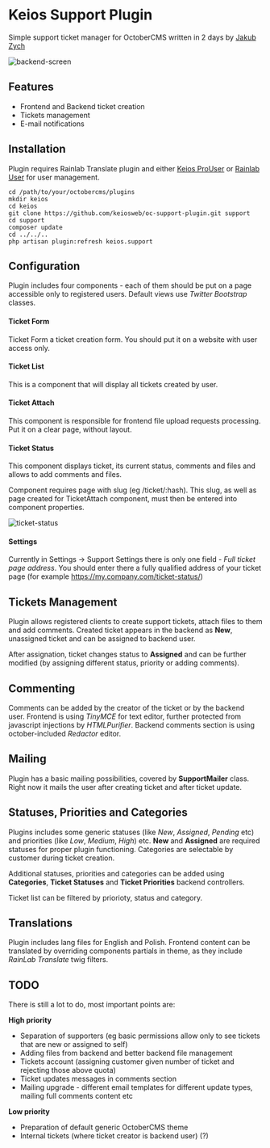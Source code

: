 # Keios Support Plugin

Simple support ticket manager for OctoberCMS written in 2 days by [Jakub Zych](http://keios.eu) 

![backend-screen](https://i.keios.eu/screenshot-151219-183307.png)

## Features

- Frontend and Backend ticket creation
- Tickets management
- E-mail notifications

## Installation

Plugin requires Rainlab Translate plugin and either [Keios ProUser](https://lab.keios.eu/october_plugins/keios-prouser) or [Rainlab User](https://octobercms.com/plugin/rainlab-user) for user management.

    cd /path/to/your/octobercms/plugins
    mkdir keios
    cd keios
    git clone https://github.com/keiosweb/oc-support-plugin.git support
    cd support
    composer update
    cd ../../..
    php artisan plugin:refresh keios.support

## Configuration

Plugin includes four components - each of them should be put on a page accessible only to registered users. Default views use *Twitter Bootstrap* classes. 

#### Ticket Form

Ticket Form a ticket creation form. You should put it on a website with user access only.

#### Ticket List

This is a component that will display all tickets created by user. 

#### Ticket Attach

This component is responsible for frontend file upload requests processing. Put it on a clear page, without layout. 

#### Ticket Status

This component displays ticket, its current status, comments and files and allows to add comments and files. 

Component requires page with slug (eg /ticket/:hash). This slug, as well as page created for TicketAttach component, must then be entered into component properties. 

![ticket-status](https://i.keios.eu/screenshot-151219-182652.png)

#### Settings

Currently in Settings -> Support Settings there is only one field - *Full ticket page address*. You should enter there a fully qualified address of your ticket page (for example https://my.company.com/ticket-status/)


## Tickets Management

Plugin allows registered clients to create support tickets, attach files to them and add comments. Created ticket appears in the backend as **New**, unassigned ticket and can be assigned to backend user. 
 
 After assignation, ticket changes status to **Assigned** and can be further modified (by assigning different status, priority or adding comments).

## Commenting

Comments can be added by the creator of the ticket or by the backend user. Frontend is using *TinyMCE* for text editor, further protected from javascript injections by *HTMLPurifier*. Backend comments section is using october-included *Redactor* editor.

## Mailing

Plugin has a basic mailing possibilities, covered by **SupportMailer** class. Right now it mails the user after creating ticket and after ticket update.

## Statuses, Priorities and Categories

Plugins includes some generic statuses (like *New*, *Assigned*, *Pending* etc) and priorities (like *Low*, *Medium*, *High*) etc. **New** and **Assigned** are required statuses for proper plugin functioning. Categories are selectable by customer during ticket creation.

Additional statuses, priorities and categories can be added using **Categories**, **Ticket Statuses** and **Ticket Priorities** backend controllers.

Ticket list can be filtered by priorioty, status and category.

## Translations

Plugin includes lang files for English and Polish. Frontend content can be translated by overriding components partials in theme, as they include *RainLab Translate* twig filters. 

## TODO

There is still a lot to do, most important points are:

**High priority**

- Separation of supporters (eg basic permissions allow only to see tickets that are new or assigned to self)
- Adding files from backend and better backend file management
- Tickets account (assigning customer given number of ticket and rejecting those above quota)
- Ticket updates messages in comments section
- Mailing upgrade - different email templates for different update types, mailing full comments content etc

**Low priority**

- Preparation of default generic OctoberCMS theme
- Internal tickets (where ticket creator is backend user) (?)